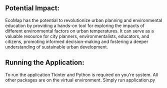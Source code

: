 ## Potential Impact:
EcoMap has the potential to revolutionize urban planning and environmental education by providing a hands-on tool for exploring the impacts of different environmental factors on urban temperatures. It can serve as a valuable resource for city planners, environmentalists, educators, and citizens, promoting informed decision-making and fostering a deeper understanding of sustainable urban development.

## Running the Application:
To run the application Tkinter and Python is required on you're system. All other packages are on the virtual environment. Simply run application.py
